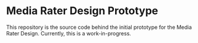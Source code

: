 <h1> Media Rater Design Prototype </h1>
This repository is the source code behind the initial prototype for the Media Rater Design.
Currently, this is a work-in-progress.